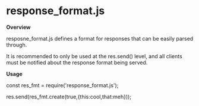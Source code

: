 # response_format.js

**Overview**

resposne_format.js defines a format for responses that can be easily parsed through.  

It is recommended to only be used at the res.send() level, and all clients must be notified about the response format being served. 

**Usage**

const res_fmt = require('response_format.js');

res.send(res_fmt.create(true,{this:cool,that:meh}));

